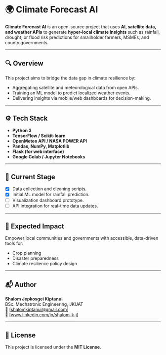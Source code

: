 # 🌍 Climate Forecast AI

**Climate Forecast AI** is an open-source project that uses **AI, satellite data, and weather APIs** to generate **hyper-local climate insights** such as rainfall, drought, or flood risk predictions for smallholder farmers, MSMEs, and county governments.

---

## 🔍 Overview
This project aims to bridge the data gap in climate resilience by:
- Aggregating satellite and meteorological data from open APIs.
- Training an ML model to predict localized weather events.
- Delivering insights via mobile/web dashboards for decision-making.

---

## ⚙️ Tech Stack
- **Python 3**
- **TensorFlow / Scikit-learn**
- **OpenMeteo API / NASA POWER API**
- **Pandas, NumPy, Matplotlib**
- **Flask (for web interface)**
- **Google Colab / Jupyter Notebooks**

---

## 🧠 Current Stage
- [x] Data collection and cleaning scripts.
- [x] Initial ML model for rainfall prediction.
- [ ] Visualization dashboard prototype.
- [ ] API integration for real-time data updates.

---

## 🌱 Expected Impact
Empower local communities and governments with accessible, data-driven tools for:
- Crop planning
- Disaster preparedness
- Climate resilience policy design

---

## 📬 Author
**Shalom Jepkosgei Kiptanui**  
BSc. Mechatronic Engineering, JKUAT  
📧 [shalomkiptanui@gmail.com]  
🔗 [www.linkedin.com/in/shalom-k-j]

---

## 🧾 License
This project is licensed under the **MIT License**.
